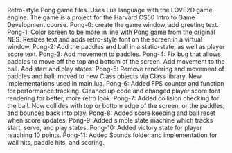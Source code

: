 Retro-style Pong game files. Uses Lua language with the LOVE2D game engine. The game is a project for the Harvard CS50 Intro to Game Development course.
Pong-0: create the game window, add greeting text.
Pong-1: Color screen to be more in line with Pong game from the original NES. Resizes text and adds retro-style font on the screen in a virtual window.
Pong-2: Add the paddles and ball in a static-state, as well as player score text.
Pong-3: Add movement to paddles.
Pong-4: Fix bug that allows paddles to move off the top and bottom of the screen. Add movement to the ball. Add start and play states.
Pong-5: Remove rendering and movement of paddles and ball; moved to new Class objects via Class library. New implementations used in main.lua.
Pong-6: Added FPS counter and function for performance tracking. Cleaned up code and changed player score font rendering for better, more retro look.
Pong-7: Added collision checking for the ball. Now collides with top or bottom edge of the screen, or the paddles, and bounces back into play.
Pong-8: Added score keeping and ball reset when score updates.
Pong-9: Added simple state machine which tracks start, serve, and play states.
Pong-10: Added victory state for player reaching 10 points.
Pong-11: Added Sounds folder and implementation for wall hits, paddle hits, and scoring.
